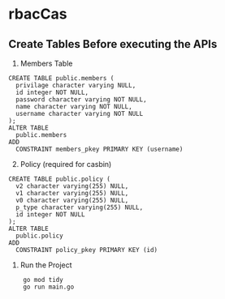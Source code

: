 # rbacCas


## Create Tables Before executing the APIs

1. Members Table
```
CREATE TABLE public.members (
  privilage character varying NULL,
  id integer NOT NULL,
  password character varying NOT NULL,
  name character varying NOT NULL,
  username character varying NOT NULL
);
ALTER TABLE
  public.members
ADD
  CONSTRAINT members_pkey PRIMARY KEY (username)
```

2. Policy (required for casbin)
```
CREATE TABLE public.policy (
  v2 character varying(255) NULL,
  v1 character varying(255) NULL,
  v0 character varying(255) NULL,
  p_type character varying(255) NULL,
  id integer NOT NULL
);
ALTER TABLE
  public.policy
ADD
  CONSTRAINT policy_pkey PRIMARY KEY (id)
```


1. Run the Project
```
    go mod tidy
    go run main.go
```

